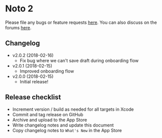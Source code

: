 # Noto 2

Please file any bugs or feature requests [here](https://github.com/noto-app/org/issues). You can also discuss on the forums [here](https://groups.google.com/forum/#!forum/noto-app).

## Changelog
- v2.0.2 (2018-02-16)
  - Fix bug where we can't save draft during onboarding flow
- v2.0.1 (2018-02-15)
  - Improved onboarding flow
- v2.0.0 (2018-02-15)
  - Initial release!

## Release checklist
- Increment version / build as needed for all targets in Xcode
- Commit and tag release on GitHub
- Archive and upload to the App Store
- Write changelog notes and update this document
- Copy changelog notes to ```What's New``` in the App Store
